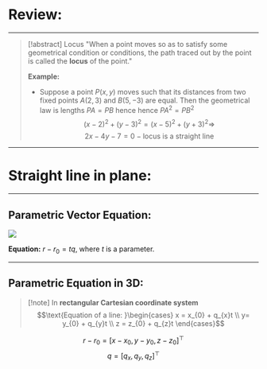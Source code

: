 # Review:
---
>[!abstract] Locus
>"When a point moves so as to satisfy some geometrical condition or conditions, the path traced out by the point is called the **locus** of the point."
>
>**Example:**
>- Suppose a point $P(x,y)$ moves such that its distances from two fixed points $A(2,3)$ and $B(5,-3)$ are equal. Then the geometrical law is lengths $PA = PB$ hence hence $PA^{2}= PB^{2}$
>  $$(x-2)^{2} + (y-3)^{2} = (x-5)^{2}+ (y+3)^{2} \Rightarrow$$
>  $$2x - 4y - 7 = 0 - \text{locus is a straight line}$$

---
# Straight line in plane:
---
## Parametric Vector Equation:

![](Pasted%20image%2020241009095851.png)

**Equation:** $r - r_{0} = tq$, where $t$ is a parameter.

---
## Parametric Equation in 3D:

>[!note] In **rectangular Cartesian coordinate system**
>$$\text{Equation of a line: }\begin{cases} 
 x = x_{0} + q_{x}t \\
 y= y_{0} + q_{y}t  \\
 z = z_{0} + q_{z}t 
\end{cases}$$

$$r - r_{0} = [x-x_{0}, y-y_{0}, z-z_{0}]^\top$$
$$q = [q_{x},q_{y},q_{z}]^\top$$
